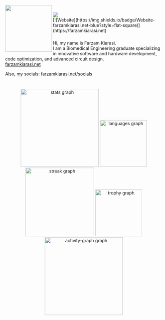 <img align="left" height="150" src="https://lh3.googleusercontent.com/a/ACg8ocKXEcgH003p5bmaaLzhV-E0BlAJ8NZV5fb8m_R63Ohe4qdDW9Q=s360-c-no"  />

###

<div align="left">
  <img src="https://visitor-badge.laobi.icu/badge?page_id=farzamkiarasi80.farzamkiarasi80&"  />
</div>
[![Website](https://img.shields.io/badge/Website-farzamkiarasi.net-blue?style=flat-square)](https://farzamkiarasi.net)

###



###


<p align="left">
  Hi, my name is Farzam Kiarasi.<br>
  I am a Biomedical Engineering graduate specializing in innovative software and hardware development, code optimization, and advanced circuit design.<br>
  <a href="https://farzamkiarasi.net">farzamkiarasi.net</a>
</p>

<p align="left">
  Also, my socials: <a href="https://farzamkiarasi.net/socials">farzamkiarasi.net/socials</a>
</p>





###

<br clear="both">

<div align="center">
  <img src="https://github-readme-stats.vercel.app/api?username=farzamkiarasi80&hide_title=false&hide_rank=false&show_icons=true&include_all_commits=true&count_private=true&disable_animations=false&theme=gruvbox&locale=en&hide_border=false&order=1" height="250" alt="stats graph"  />
  <img src="https://github-readme-stats.vercel.app/api/top-langs?username=farzamkiarasi80&locale=en&hide_title=false&layout=compact&card_width=320&langs_count=5&theme=gruvbox&hide_border=false&order=2" height="150" alt="languages graph"  />
  <img src="https://streak-stats.demolab.com?user=farzamkiarasi80&locale=en&mode=daily&theme=gruvbox&hide_border=false&border_radius=5&order=3" height="220" alt="streak graph"  />
  <img src="https://github-profile-trophy.vercel.app?username=farzamkiarasi80&theme=gruvbox&no-bg=false" height="150" alt="trophy graph"  />
  <img src="https://github-readme-activity-graph.vercel.app/graph?username=farzamkiarasi80&theme=gruvbox" height="250" alt="activity-graph graph"  />
</div>

###
